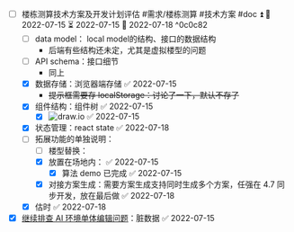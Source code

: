 - [ ] 楼栋测算技术方案及开发计划评估 #需求/楼栋测算 #技术方案 #doc ⏫ 🛫 2022-07-15 ⏳ 2022-07-15 📅 2022-07-18 ^0c0c82
	- [ ] data model： local model的结构、接口的数据结构
		- 后端有些结构还未定，尤其是虚拟楼型的问题
	- [ ] API schema：接口细节
		- 同上
	- [x] 数据存储：浏览器端存储 ✅ 2022-07-15
		- ~~提示框需要存 localStorage：讨论了一下，默认不存了~~
	- [x] 组件结构：组件树 ✅ 2022-07-15
		- [x] ![draw.io](https://wiki.xkool.org/download/attachments/107512521/buildingCompositionCalculation.drawio.2022-07-15.png?version=1&modificationDate=1657883236246&api=v2) ✅ 2022-07-15
	- [x] 状态管理：react state ✅ 2022-07-18
	- [ ] 拓展功能的单独说明：
		- [ ] 楼型替换：
		- [x] 放置在场地内： ✅ 2022-07-15
			- [x] 算法 demo 已完成 ✅ 2022-07-15
		- [x] 对接方案生成：需要方案生成支持同时生成多个方案，任强在 4.7 同步开发，放在最后做 ✅ 2022-07-18
	- [x] 估时 ✅ 2022-07-18
- [x] [继续排查 AI 环境单体编辑问题](2022-07-14.303th.Thur.md#^4d926d)：脏数据 ✅ 2022-07-15